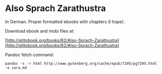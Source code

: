 # Also Sprach Zarathustra

In German. Proper formatted ebooks with chapters (I hope). 

Download ebook and mobi files at: 

[http://gittobook.org/books/62/Also-Sprach-Zarathustra](http://gittobook.org/books/62/Also-Sprach-Zarathustra)

Pandoc fetch command: 

    pandoc -s -r html http://www.gutenberg.org/cache/epub/7205/pg7205.html  -o zara.md

